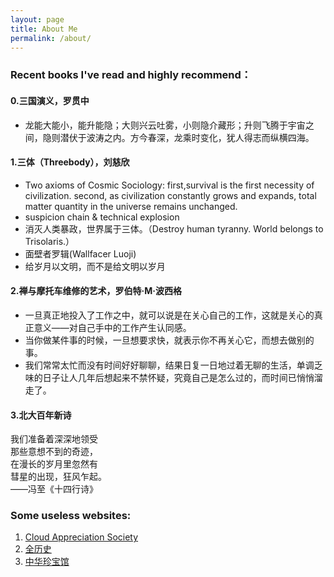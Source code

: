 ```yaml
---
layout: page
title: About Me
permalink: /about/
---
```


### Recent books I've read and highly recommend：
#### 0.三国演义，罗贯中
- 龙能大能小，能升能隐；大则兴云吐雾，小则隐介藏形；升则飞腾于宇宙之间，隐则潜伏于波涛之内。方今春深，龙乘时变化，犹人得志而纵横四海。  
#### 1.三体（Threebody），刘慈欣
- Two axioms of Cosmic Sociology: first,survival is the first necessity of civilization. second, as civilization constantly grows and expands, total matter quantity in the universe remains unchanged. 
- suspicion chain & technical explosion
- 消灭人类暴政，世界属于三体。（Destroy human tyranny. World belongs to Trisolaris.）
- 面壁者罗辑(Wallfacer Luoji)
- 给岁月以文明，而不是给文明以岁月  
#### 2.禅与摩托车维修的艺术，罗伯特·M·波西格
- 一旦真正地投入了工作之中，就可以说是在关心自己的工作，这就是关心的真正意义——对自己手中的工作产生认同感。
- 当你做某件事的时候，一旦想要求快，就表示你不再关心它，而想去做别的事。
- 我们常常太忙而没有时间好好聊聊，结果日复一日地过着无聊的生活，单调乏味的日子让人几年后想起来不禁怀疑，究竟自己是怎么过的，而时间已悄悄溜走了。  
#### 3.北大百年新诗
我们准备着深深地领受   
那些意想不到的奇迹，   
在漫长的岁月里忽然有   
彗星的出现，狂风乍起。   
——冯至《十四行诗》  

### Some useless websites:
1. <a href="https://cloudappreciationsociety.org/" target="_self">Cloud Appreciation Society</a><br>
2. <a href="https://www.allhistory.com/" target="_self">全历史</a><br>
3. <a href="https://g2.ltfc.net/home" target="_self">中华珍宝馆</a><br>

